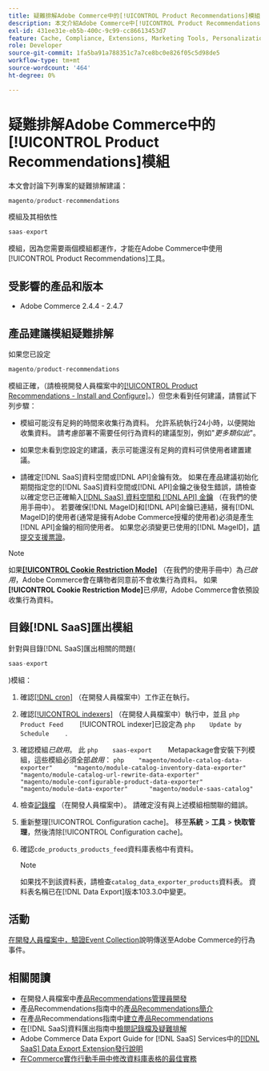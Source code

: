 ```yaml
---
title: 疑難排解Adobe Commerce中的[!UICONTROL Product Recommendations]模組
description: 本文介紹Adobe Commerce中[!UICONTROL Product Recommendations]模組的疑難排解建議。
exl-id: 431ee31e-eb5b-400c-9c99-cc86613453d7
feature: Cache, Compliance, Extensions, Marketing Tools, Personalization, Products, Recommendations
role: Developer
source-git-commit: 1fa5ba91a788351c7a7ce8bc0e826f05c5d98de5
workflow-type: tm+mt
source-wordcount: '464'
ht-degree: 0%

---
```


# 疑難排解Adobe Commerce中的[!UICONTROL Product Recommendations]模組

本文會討論下列專案的疑難排解建議：

```php
magento/product-recommendations
```

模組及其相依性

```php
saas-export
```

模組，因為您需要兩個模組都運作，才能在Adobe Commerce中使用[!UICONTROL Product Recommendations]工具。

## 受影響的產品和版本

* Adobe Commerce 2.4.4 - 2.4.7

## 產品建議模組疑難排解

如果您已設定

```php
magento/product-recommendations
```

模組正確，（請檢視開發人員檔案中的[[!UICONTROL Product Recommendations - Install and Configure]](https://experienceleague.adobe.com/en/docs/commerce-merchant-services/product-recommendations/getting-started/install-configure)。）但您未看到任何建議，請嘗試下列步驟：

* 模組可能沒有足夠的時間來收集行為資料。 允許系統執行24小時，以便開始收集資料。 請考慮部署不需要任何行為資料的建議型別，例如&quot;*更多類似此*&quot;。

* 如果您未看到您設定的建議，表示可能還沒有足夠的資料可供使用者建置建議。

* 請確定[!DNL SaaS]資料空間或[!DNL API]金鑰有效。 如果在產品建議初始化期間指定您的[!DNL SaaS]資料空間或[!DNL API]金鑰之後發生錯誤，請檢查以確定您已正確輸入[[!DNL SaaS] 資料空間和 [!DNL API] 金鑰](https://experienceleague.adobe.com/en/docs/commerce-admin/config/services/saas) （在我們的使用手冊中）。 若要確保[!DNL MageID]和[!DNL API]金鑰已連結，擁有[!DNL MageID]的使用者(通常是擁有Adobe Commerce授權的使用者)必須是產生[!DNL API]金鑰的相同使用者。 如果您必須變更已使用的[!DNL MageID]，[請提交支援票證](/help/help-center-guide/help-center/magento-help-center-user-guide.md#submit-ticket)。

>[!NOTE]
>
>如果&#x200B;[**[!UICONTROL Cookie Restriction Mode]**](https://experienceleague.adobe.com/en/docs/commerce-admin/start/compliance/privacy/compliance-cookie-law) （在我們的使用手冊中）為&#x200B;*已啟用*，Adobe Commerce會在購物者同意前不會收集行為資料。 如果&#x200B;**[!UICONTROL Cookie Restriction Mode]**&#x200B;已&#x200B;*停用*，Adobe Commerce會依預設收集行為資料。

## 目錄[!DNL SaaS]匯出模組

針對與目錄[!DNL SaaS]匯出相關的問題(

```php
saas-export
```

)模組：

1. 確認[[!DNL cron]](https://experienceleague.adobe.com/en/docs/commerce-operations/configuration-guide/cli/configure-cron-jobs) （在開發人員檔案中）工作正在執行。
1. 確認[[!UICONTROL indexers]](https://experienceleague.adobe.com/en/docs/commerce-operations/configuration-guide/cli/manage-indexers) （在開發人員檔案中）執行中，並且    ```php    Product Feed    ```    [!UICONTROL indexer]已設定為    ```php    Update by Schedule    ```    .
1. 確認模組&#x200B;*已啟用*。 此    ```php    saas-export    ```    Metapackage會安裝下列模組，這些模組必須全部&#x200B;*啟用*：    ```php    "magento/module-catalog-data-exporter"      "magento/module-catalog-inventory-data-exporter"      "magento/module-catalog-url-rewrite-data-exporter"      "magento/module-configurable-product-data-exporter"      "magento/module-data-exporter"      "magento/module-saas-catalog"    ```
1. 檢查[記錄檔](https://experienceleague.adobe.com/en/docs/commerce-operations/configuration-guide/cli/enable-logging) （在開發人員檔案中）。 請確定沒有與上述模組相關聯的錯誤。
1. 重新整理[!UICONTROL Configuration cache]。 移至&#x200B;**系統** > **工具** > **快取管理**，然後清除[!UICONTROL Configuration cache]。
1. 確認`cde_products_products_feed`資料庫表格中有資料。

   >[!NOTE]
   >
   >如果找不到該資料表，請檢查`catalog_data_exporter_products`資料表。 資料表名稱已在[!DNL Data Export]版本103.3.0中變更。

## 活動

[在開發人員檔案中，驗證Event Collection](https://experienceleague.adobe.com/en/docs/commerce-merchant-services/product-recommendations/getting-started/verify)說明傳送至Adobe Commerce的行為事件。

## 相關閱讀

* 在開發人員檔案中[產品Recommendations管理員開發](https://experienceleague.adobe.com/en/docs/commerce-merchant-services/product-recommendations/developer/development-overview)
* 產品Recommendations指南中的[產品Recommendations簡介](https://experienceleague.adobe.com/en/docs/commerce-merchant-services/product-recommendations/overview)
* 在產品Recommendations指南中[建立產品Recommendations](https://experienceleague.adobe.com/en/docs/commerce-merchant-services/product-recommendations/admin/create)
* 在[!DNL SaaS]資料匯出指南中[檢閱記錄檔及疑難排解](https://experienceleague.adobe.com/en/docs/commerce-merchant-services/saas-data-export/troubleshooting-logging)
* Adobe Commerce Data Export Guide for [!DNL SaaS] Services中的[[!DNL SaaS] Data Export Extension發行說明](https://experienceleague.adobe.com/en/docs/commerce-merchant-services/saas-data-export/release-notes)
* [在Commerce實作行動手冊中修改資料庫表格的最佳實務](https://experienceleague.adobe.com/en/docs/commerce-operations/implementation-playbook/best-practices/development/modifying-core-and-third-party-tables#why-adobe-recommends-avoiding-modifications)

